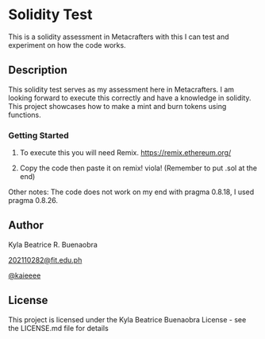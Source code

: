 # Solidity Test
This is a solidity assessment in Metacrafters with this I can test and experiment on how the code works.

## Description
This solidity test serves as my assessment here in Metacrafters. I am looking forward to execute this correctly and have a knowledge in solidity. This project showcases how to make a mint and burn tokens using functions.

### Getting Started
1. To execute this you will need Remix. https://remix.ethereum.org/

2. Copy the code then paste it on remix! viola! (Remember to put .sol at the end)

Other notes: The code does not work on my end with pragma 0.8.18, I used pragma  0.8.26.

## Author
Kyla Beatrice R. Buenaobra

202110282@fit.edu.ph

[@kaieeee](https://www.facebook.com/KylaBeatriceeee)

## License
This project is licensed under the Kyla Beatrice Buenaobra License - see the LICENSE.md file for details
